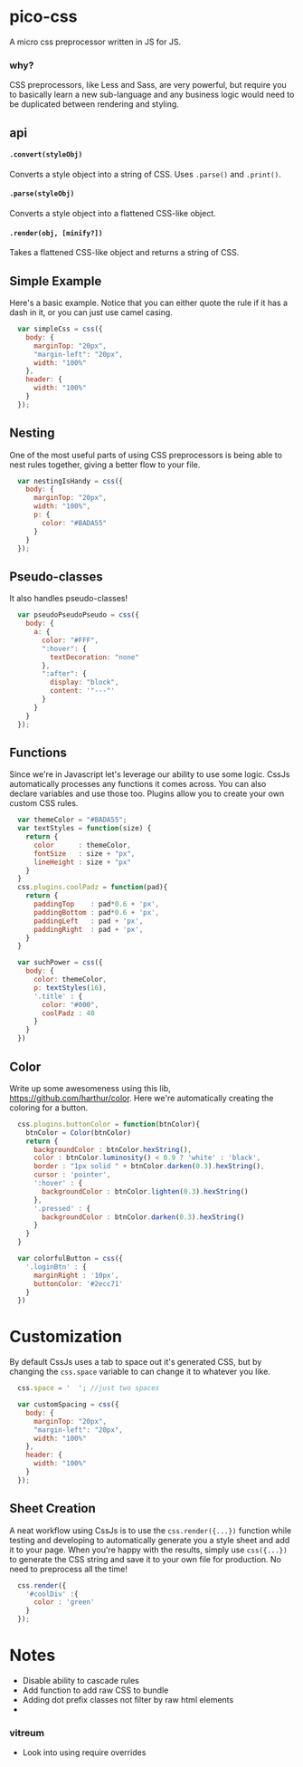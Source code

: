 # pico-css
A micro css preprocessor written in JS for JS.

### why?
CSS preprocessors, like Less and Sass, are very powerful, but require you to basically learn a new sub-language and any business logic would need to be duplicated between rendering and styling.



## api

#### `.convert(styleObj)`
Converts a style object into a string of CSS. Uses `.parse()` and `.print()`.

#### `.parse(styleObj)`
Converts a style object into a flattened CSS-like object.

#### `.render(obj, [minify?])`
Takes a flattened CSS-like object and returns a string of CSS.


## Simple Example
Here's a basic example. Notice that you can either quote the rule if it has a dash in it, or you can just use camel casing.

```js
  var simpleCss = css({
    body: {
      marginTop: "20px",
      "margin-left": "20px",
      width: "100%"
    },
    header: {
      width: "100%"
    }
  });
```


## Nesting
One of the most useful parts of using CSS preprocessors is being able to nest rules together, giving a better flow to your file.

```js
  var nestingIsHandy = css({
    body: {
      marginTop: "20px",
      width: "100%",
      p: {
        color: "#BADA55"
      }
    }
  });
```

## Pseudo-classes
It also handles pseudo-classes!

```js
  var pseudoPseudoPseudo = css({
    body: {
      a: {
        color: "#FFF",
        ":hover": {
          textDecoration: "none"
        },
        ":after": {
          display: "block",
          content: '"---"'
        }
      }
    }
  });
```

## Functions
Since we're in Javascript let's leverage our ability to use some logic. CssJs automatically processes any functions it comes across. You can also declare variables and use those too. Plugins allow you to create your own custom CSS rules.

```js
  var themeColor = "#BADA55";
  var textStyles = function(size) {
    return {
      color      : themeColor,
      fontSize   : size + "px",
      lineHeight : size + "px"
    }
  }
  css.plugins.coolPadz = function(pad){
    return {
      paddingTop    : pad*0.6 + 'px',
      paddingBottom : pad*0.6 + 'px',
      paddingLeft   : pad + 'px',
      paddingRight  : pad + 'px',
    }
  }

  var suchPower = css({
    body: {
      color: themeColor,
      p: textStyles(16),
      '.title' : {
        color: "#000",
        coolPadz : 40
      }
    }
  })
```


## Color
Write up some awesomeness using this lib, https://github.com/harthur/color. Here we're automatically creating the coloring for a button.

```js
  css.plugins.buttonColor = function(btnColor){
    btnColor = Color(btnColor)
    return {
      backgroundColor : btnColor.hexString(),
      color : btnColor.luminosity() < 0.9 ? 'white' : 'black',
      border : "1px solid " + btnColor.darken(0.3).hexString(),
      cursor : 'pointer',
      ':hover' : {
        backgroundColor : btnColor.lighten(0.3).hexString()
      },
      '.pressed' : {
        backgroundColor : btnColor.darken(0.3).hexString()
      }
    }
  }

  var colorfulButton = css({
    '.loginBtn' : {
      marginRight : '10px',
      buttonColor: '#2ecc71'
    }
  })
```




# Customization
By default CssJs uses a tab to space out it's generated CSS, but by changing the `css.space` variable to can change it to whatever you like.

```js
  css.space = '  '; //just two spaces

  var customSpacing = css({
    body: {
      marginTop: "20px",
      "margin-left": "20px",
      width: "100%"
    },
    header: {
      width: "100%"
    }
  });
```

## Sheet Creation
A neat workflow using CssJs is to use the `css.render({...})` function while testing and developing to automatically generate you a style sheet and add it to your page. When you're happy with the results, simply use `css({...})` to generate the CSS string and save it to your own file for production. No need to preprocess all the time!

```js
  css.render({
    '#coolDiv' :{
      color : 'green'
    }
  });
```



  # Notes
  - Disable ability to cascade rules
  - Add function to add raw CSS to bundle
  - Adding dot prefix classes not filter by raw html elements
  -

  ### vitreum
  - Look into using require overrides
